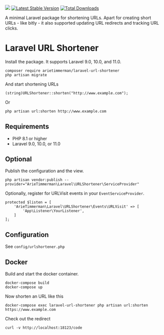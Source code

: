 
![](https://github.com/arietimmerman/laravel-url-shortener/workflows/CI/badge.svg)
[![Latest Stable Version](https://poser.pugx.org/arietimmerman/laravel-url-shortener/v/stable)](https://packagist.org/packages/arietimmerman/laravel-url-shortener)
[![Total Downloads](https://poser.pugx.org/arietimmerman/laravel-url-shortener/downloads)](https://packagist.org/packages/arietimmerman/laravel-url-shortener)

A minimal Laravel package for shortening URLs. Apart for creating short URLs - like bitly - it also supported updating URL redirects and tracking URL clicks.

# Laravel URL Shortener

Install the package. It supports Laravel 9.0, 10.0, and 11.0.

~~~
composer require arietimmerman/laravel-url-shortener
php artisan migrate
~~~

And start shortening URLs

~~~.php
(string)URLShortener::shorten("http://www.example.com");
~~~

Or

~~~.bash
php artisan url:shorten http://www.example.com
~~~

## Requirements

- PHP 8.1 or higher
- Laravel 9.0, 10.0, or 11.0

## Optional

Publish the configuration and the view.

~~~.php
php artisan vendor:publish --provider="ArieTimmerman\Laravel\URLShortener\ServiceProvider"
~~~

Optionally, register for URLVisit events in your `EventServiceProvider`.

~~~.php
protected $listen = [
	'ArieTimmerman\Laravel\URLShortener\Events\URLVisit' => [
		'App\Listener\YourListener',
	]
];
~~~

## Configuration

See `config/urlshortener.php`

## Docker

Build and start the docker container.

~~~
docker-compose build
docker-compose up
~~~

Now shorten an URL like this

~~~
docker-compose exec laravel-url-shortener php artisan url:shorten https://www.example.com
~~~

Check out the redirect

~~~
curl -v http://localhost:18123/code
~~~
